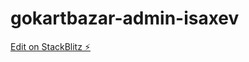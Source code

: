 # gokartbazar-admin-isaxev

[Edit on StackBlitz ⚡️](https://stackblitz.com/edit/gokartbazar-admin-isaxev)